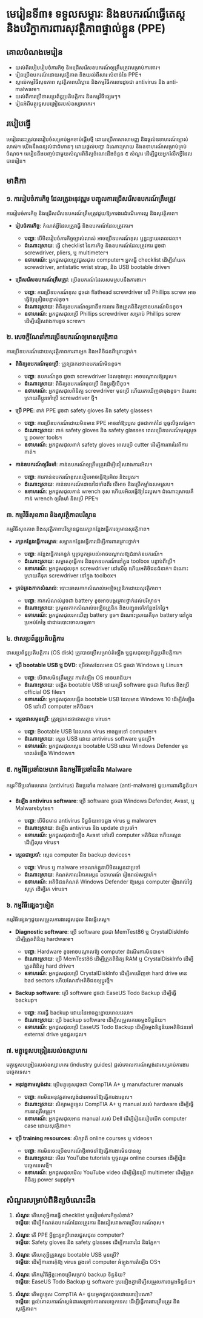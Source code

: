 # មេរៀនទី៣៖ ទទួលសម្ភារៈ និងឧបករណ៍ធ្វើតេស្ត និងបរិក្ខាការពារសុវត្ថិភាពផ្ទាល់ខ្លួន (PPE)

## គោលបំណងមេរៀន
- យល់ពីរបៀបរៀបចំភារកិច្ច និងជ្រើសរើសឧបករណ៍ឲ្យត្រឹមត្រូវសម្រាប់ការងារ។
- រៀនប្រើឧបករណ៍ដោយសុវត្ថិភាព និងយល់ពីសារៈសំខាន់នៃ PPE។
- ស្គាល់កម្មវិធីសុខភាព សុវត្ថិភាពបរិស្ថាន និងកម្មវិធីការពារដូចជា antivirus និង anti-malware។
- យល់ពីការប្រើថាសប្រព័ន្ធប្រតិបត្តិការ និងកម្មវិធីផ្សេងៗ។
- រៀនអំពីមគ្គុទ្ទេសបង្រៀនរបស់ឧស្សាហករ។

## របៀបធ្វើ
មេរៀននេះត្រូវបានរៀបចំសម្រាប់អ្នកចាប់ផ្តើមថ្មី ដោយប្រើភាសាសាមញ្ញ និងផ្តល់ឧទាហរណ៍ច្បាស់លាស់។ យើងនឹងពន្យល់ជាជំហានៗ ដោយផ្តល់បញ្ហា ដំណោះស្រាយ និងឧទាហរណ៍សម្រាប់គ្រប់ចំណុច។ មេរៀននឹងបញ្ចប់ជាមួយសំណួរពិនិត្យចំណេះដឹងចំនួន ៥ សំណួរ ដើម្បីជួយអ្នករំលឹកអ្វីដែលបានរៀន។

## មាតិកា

### ១. ការរៀបចំភារកិច្ច ដែលត្រូវអនុវត្តរួម បញ្ជូលការជ្រើសរើសឧបករណ៍ត្រឹមត្រូវ
ការរៀបចំភារកិច្ច និងជ្រើសរើសឧបករណ៍ត្រឹមត្រូវជួយឱ្យការងារដំណើរការល្អ និងសុវត្ថិភាព។

- **រៀបចំភារកិច្ច**: កំណត់អ្វីដែលត្រូវធ្វើ និងឧបករណ៍ដែលត្រូវការ។  
  - **បញ្ហា**: បើមិនរៀបចំភារកិច្ចច្បាស់លាស់ អាចប្រើឧបករណ៍ខុស ឬខ្ជះខ្ជាយពេលវេលា។  
  - **ដំណោះស្រាយ**: ធ្វើ checklist នៃភារកិច្ច និងឧបករណ៍ដែលត្រូវការ ដូចជា screwdriver, pliers, ឬ multimeter។  
  - **ឧទាហរណ៍**: អ្នកជួសជុលត្រូវជួសជុល computer។ អ្នកធ្វើ checklist ដើម្បីនាំយក screwdriver, antistatic wrist strap, និង USB bootable drive។  

- **ជ្រើសរើសឧបករណ៍ត្រឹមត្រូវ**: ប្រើឧបករណ៍ដែលសមស្របនឹងការងារ។  
  - **បញ្ហា**: ការប្រើឧបករណ៍ខុស ដូចជា flathead screwdriver លើ Phillips screw អាចធ្វើឱ្យគ្រឿងបន្លាស់ខូច។  
  - **ដំណោះស្រាយ**: ពិនិត្យឧបករណ៍ឲ្យតានឹងការងារ និងត្រួតពិនិត្យថាឧបករណ៍មិនខូច។  
  - **ឧទាហរណ៍**: អ្នកជួសជុលប្រើ Phillips screwdriver សម្រាប់ Phillips screw ដើម្បីជៀសវាងការខូច screw។  

### ២. សេចក្តីណែនាំការប្រើឧបករណ៍ឲ្យមានសុវត្ថិភាព
ការប្រើឧបករណ៍ដោយសុវត្ថិភាពការពារអ្នក និងអតិថិជនពីគ្រោះថ្នាក់។  

- **ពិនិត្យឧបករណ៍មុនប្រើ**: ត្រូវប្រាកដថាឧបករណ៍មិនខូច។  
  - **បញ្ហា**: ឧបករណ៍ខូច ដូចជា screwdriver ដែលចុងប្រេះ អាចបណ្តាលឱ្យរបួស។  
  - **ដំណោះស្រាយ**: ពិនិត្យឧបករណ៍មុនប្រើ និងប្តូរថ្មីបើខូច។  
  - **ឧទាហរណ៍**: អ្នកជួសជុលពិនិត្យ screwdriver មុនប្រើ ហើយរកឃើញថាចុងខូច។ ដំណោះស្រាយគឺប្តូរទៅប្រើ screwdriver ថ្មី។  

- **ប្រើ PPE**: ពាក់ PPE ដូចជា safety gloves និង safety glasses។  
  - **បញ្ហា**: ការប្រើឧបករណ៍ដោយមិនមាន PPE អាចនាំឱ្យរបួស ដូចជាកាត់ដៃ ឬធូលីចូលភ្នែក។  
  - **ដំណោះស្រាយ**: ពាក់ safety gloves និង safety glasses ពេលប្រើឧបករណ៍មុតស្រួច ឬ power tools។  
  - **ឧទាហរណ៍**: អ្នកជួសជុលពាក់ safety gloves ពេលប្រើ cutter ដើម្បីការពារដៃពីការកាត់។  

- **កាន់ឧបករណ៍ឲ្យរឹងមាំ**: កាន់ឧបករណ៍ឲ្យត្រឹមត្រូវដើម្បីជៀសវាងការរអិល។  
  - **បញ្ហា**: ការកាន់ឧបករណ៍ខុសរបៀបអាចធ្វើឱ្យរអិល និងរបួស។  
  - **ដំណោះស្រាយ**: កាន់ឧបករណ៍ដោយដៃទាំងពីរ បើអាច និងប្រើកម្លាំងសមស្រប។  
  - **ឧទាហរណ៍**: អ្នកជួសជុលកាន់ wrench ខុស ហើយរអិលធ្វើឱ្យដៃរបួស។ ដំណោះស្រាយគឺកាន់ wrench ឲ្យរឹងមាំ និងប្រើ PPE។  

### ៣. កម្មវិធីសុខភាព និងសុវត្ថិភាពបរិស្ថាន
កម្មវិធីសុខភាព និងសុវត្ថិភាពបរិស្ថានជួយរក្សាកន្លែងធ្វើការឲ្យមានសុវត្ថិភាព។  

- **រក្សាកន្លែងធ្វើការស្អាត**: សម្អាតកន្លែងធ្វើការដើម្បីការពារគ្រោះថ្នាក់។  
  - **បញ្ហា**: កន្លែងធ្វើការកខ្វក់ ឬច្របូកច្របល់អាចបណ្តាលឱ្យជំនាក់ឧបករណ៍។  
  - **ដំណោះស្រាយ**: សម្អាតតុធ្វើការ និងទុកឧបករណ៍នៅក្នុង toolbox បន្ទាប់ពីប្រើ។  
  - **ឧទាហរណ៍**: អ្នកជួសជុលទុក screwdriver នៅលើតុ ហើយអតិថិជនជំនាក់។ ដំណោះស្រាយគឺទុក screwdriver នៅក្នុង toolbox។  

- **គ្រប់គ្រងកាកសំណល់**: បោះចោលកាកសំណល់អេឡិចត្រូនិកដោយសុវត្ថិភាព។  
  - **បញ្ហា**: កាកសំណល់ដូចជា battery ខូចអាចបង្កគ្រោះថ្នាក់ដល់បរិស្ថាន។  
  - **ដំណោះស្រាយ**: ប្រមូលកាកសំណល់អេឡិចត្រូនិក និងបញ្ជូនទៅកន្លែងកែច្នៃ។  
  - **ឧទាហរណ៍**: អ្នកជួសជុលរកឃើញ battery ខូច។ ដំណោះស្រាយគឺទុក battery នៅក្នុងប្រអប់កែច្នៃ ជាជាងបោះចោលធម្មតា។  

### ៤. ថាសប្រព័ន្ធប្រតិបត្តិការ
ថាសប្រព័ន្ធប្រតិបត្តិការ (OS disk) ត្រូវបានប្រើសម្រាប់តំឡើង ឬជួសជុលប្រព័ន្ធប្រតិបត្តិការ។  

- **ប្រើ bootable USB ឬ DVD**: ប្រើថាសដែលមាន OS ដូចជា Windows ឬ Linux។  
  - **បញ្ហា**: បើថាសមិនត្រឹមត្រូវ ការតំឡើង OS អាចបរាជ័យ។  
  - **ដំណោះស្រាយ**: បង្កើត bootable USB ដោយប្រើ software ដូចជា Rufus និងប្រើ official OS files។  
  - **ឧទាហរណ៍**: អ្នកជួសជុលបង្កើត bootable USB ដែលមាន Windows 10 ដើម្បីតំឡើង OS នៅលើ computer អតិថិជន។  

- **ស្កេនថាសមុនប្រើ**: ត្រូវប្រាកដថាថាសគ្មាន virus។  
  - **បញ្ហា**: Bootable USB ដែលមាន virus អាចឆ្លងទៅ computer។  
  - **ដំណោះស្រាយ**: ស្កេន USB ដោយ antivirus software មុនប្រើ។  
  - **ឧទាហរណ៍**: អ្នកជួសជុលស្កេន bootable USB ដោយ Windows Defender មុនពេលតំឡើង Windows។  

### ៥. កម្មវិធីប្រឆាំងមេរោគ និងកម្មវិធីប្រឆាំងនឹង Malware
កម្មវိធីប្រឆាំងមេរោគ (antivirus) និងប្រឆាំង malware (anti-malware) ជួយការពារទិន្នន័យ។  

- **ដំឡើង antivirus software**: ប្រើ software ដូចជា Windows Defender, Avast, ឬ Malwarebytes។  
  - **បញ្ហា**: បើមិនមាន antivirus ទិន្នន័យអាចឆ្លង virus ឬ malware។  
  - **ដំណោះស្រាយ**: ដំឡើង antivirus និង update ជាប្រចាំ។  
  - **ឧទាហរណ៍**: អ្នកជួសជុលដំឡើង Avast នៅលើ computer អតិថិជន ហើយស្កេនដើម្បីលុប virus។  

- **ស្កេនជាប្រចាំ**: ស្កេន computer និង backup devices។  
  - **បញ្ហា**: Virus ឬ malware អាចលាក់ខ្លួនបើមិនស្កេនជាប្រចាំ 
  - **ដំណោះស្រាយ**: កំណត់កាលវិភាគស្កេន ឧទាហរណ៍ រៀងរាល់សប្តាហ៍។  
  - **ឧទាហរណ៍**: អតិថិជនកំណត់ Windows Defender ឱ្យស្កេន computer រៀងរាល់ថ្ងៃសុក្រ ដើម្បីរក virus។  

### ៦. កម្មវិធីផ្សេងៗទៀត
កម្មវិធីផ្សេងៗជួយសម្រួលការងារជួសជុល និងធ្វើតេស្ត។  

- **Diagnostic software**: ប្រើ software ដូចជា MemTest86 ឬ CrystalDiskInfo ដើម្បីត្រួតពិនិត្យ hardware។  
  - **បញ្ហា**: Hardware ខូចអាចបណ្តាលឱ្យ computer ដំណើរការមិនបាន។  
  - **ដំណោះស្រាយ**: ប្រើ MemTest86 ដើម្បីត្រួតពិនិត្យ RAM ឬ CrystalDiskInfo ដើម្បីត្រួតពិនិត្យ hard drive។  
  - **ឧទាហរណ៍**: អ្នកជួសជុលប្រើ CrystalDiskInfo ដើម្បីរកឃើញថា hard drive មាន bad sectors ហើយណែនាំអតិថិជនឲ្យប្តូរថ្មី។  

- **Backup software**: ប្រើ software ដូចជា EaseUS Todo Backup ដើម្បីធ្វើ backup។  
  - **បញ្ហា**: ការធ្វើ backup ដោយដៃអាចខ្ជះខ្ជាយពេលវេលា។  
  - **ដំណោះស្រាយ**: ប្រើ backup software ដើម្បីសម្រួលការចម្លងទិន្នន័យ។  
  - **ឧទាហរណ៍**: អ្នកជួសជុលប្រើ EaseUS Todo Backup ដើម្បីចម្លងទិន្នន័យអតិថិជនទៅ external drive មុនជួសជុល។  

### ៧. មគ្គុទ្ទេសបង្រៀនរបស់ឧស្សាហករ
មគ្គុទ្ទេសបង្រៀនរបស់ឧស្សាហករ (industry guides) ផ្តល់គោលការណ៍ស្តង់ដារសម្រាប់ការងារបច្ចេកទេស។  

- **អនុវត្តតាមស្តង់ដារ**: ប្រើមគ្គុទ្ទេសដូចជា CompTIA A+ ឬ manufacturer manuals
  - **បញ្ហា**: ការមិនអនុវត្តតាមស្តង់ដារអាចនាំឱ្យធ្វើការងារខុស។  
  - **ដំណោះស្រាយ**: សិក្សាមគ្គុទ្ទេស CompTIA A+ ឬ manual របស់ hardware ដើម្បីធ្វើការងារត្រឹមត្រូវ។  
  - **ឧទាហរណ៍**: អ្នកជួសជុលអាន manual របស់ Dell ដើម្បីរៀនរបៀបបើក computer case ដោយសុវត្ថិភាព។  

- **ប្រើ training resources**: សិក្សាពី online courses ឬ videos។  
  - **បញ្ហា**: ការមិនចេះប្រើឧបករណ៍ថ្មីអាចនាំឱ្យធ្វើការងារមិនបានល្អ  
  - **ដំណោះស្រាយ**: មើល YouTube tutorials ឬចូលរួម online courses ដើម្បីរៀនបច្ចេកទេសថ្មី។  
  - **ឧទាហរណ៍**: អ្នកជួសជុលមើល YouTube video ដើម្បីរៀនប្រើ multimeter ដើម្បីត្រួតពិនិត្យ power supply។  

## សំណួរសម្រាប់ពិនិត្យចំណេះដឹង
1. **សំណួរ**: តើហេតុអ្វីការធ្វើ checklist មុនរៀបចំភារកិច្ចសំខាន់?  
   **ចម្លើយ**: ដើម្បីកំណត់ឧបករណ៍ដែលត្រូវការ និងជៀសវាងការប្រើឧបករណ៍ខុស។  

2. **សំណួរ**: តើ PPE អ្វីខ្លះគួរប្រើពេលជួសជុល computer?  
   **ចម្លើយ**: Safety gloves និង safety glasses ដើម្បីការពារដៃ និងភ្នែក។  

3. **សំណួរ**: តើហេតុអ្វីត្រូវស្កេន bootable USB មុនប្រើ?  
   **ចម្លើយ**: ដើម្បីការពារកុំឱ្យ virus ឆ្លងទៅ computer អំឡុងការតំឡើង OS។  

4. **សំណួរ**: តើកម្មវិធីអ្វីខ្លះអាចប្រើសម្រាប់ backup ទិន្នន័យ?  
   **ចម្លើយ**: EaseUS Todo Backup ឬ software ស្រដៀងគ្នាដើម្បីសម្រួលការចម្លងទិន្នន័យ។  

5. **សំណួរ**: តើមគ្គុទ្ទេស CompTIA A+ ជួយអ្នកជួសជុលដោយរបៀបណា?  
   **ចម្លើយ**: ផ្តល់គោលការណ៍ស្តង់ដារសម្រាប់ការងារបច្ចេកទេស ដើម្បីធ្វើការងារត្រឹមត្រូវ និងសុវត្ថិភាព។
